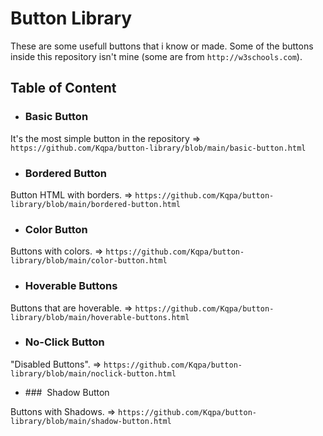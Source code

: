 # Button Library
These are some usefull buttons that i know or made. Some of the buttons inside this repository isn't mine (some are from `http://w3schools.com`). 

## Table of Content

- ###  Basic Button 

It's the most simple button in the repository => `https://github.com/Kqpa/button-library/blob/main/basic-button.html`

- ###  Bordered Button

Button HTML with borders. => `https://github.com/Kqpa/button-library/blob/main/bordered-button.html`

- ###  Color Button

Buttons with colors. => `https://github.com/Kqpa/button-library/blob/main/color-button.html`

- ###  Hoverable Buttons

Buttons that are hoverable. => `https://github.com/Kqpa/button-library/blob/main/hoverable-buttons.html`

- ###  No-Click Button

"Disabled Buttons". => `https://github.com/Kqpa/button-library/blob/main/noclick-button.html`

- ###  Shadow Button

Buttons with Shadows. => `https://github.com/Kqpa/button-library/blob/main/shadow-button.html`
